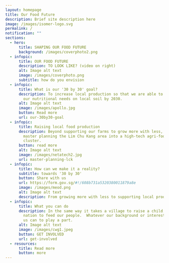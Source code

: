 ```yaml
---
layout: homepage
title: Our Food Future
description: Brief site description here
image: /images/isomer-logo.svg
permalink: /
notification: ""
sections:
  - hero:
      title: SHAPING OUR FOOD FUTURE
      background: /images/coverphoto2.png
  - infopic:
      title: OUR FOOD FUTURE
      description: TO LOOK LIKE? (video on right)
      alt: Image alt text
      image: /images/coverphoto.png
      subtitle: how do you envision
  - infopic:
      title: What is our '30 by 30' goal?
      description: To increase local production so that we are able to produce 30% of
        our nutritional needs on local soil by 2030.
      alt: Image alt text
      image: /images/apollo.jpg
      button: Read more
      url: our-30by30-goal
  - infopic:
      title: Raising local food production
      description: Beyond supporting our farms to grow more with less, we will also be
        master planning the Lim Chu Kang area into a high-tech agri-food
        cluster.
      button: read more
      alt: Image alt text
      image: /images/netatech2.jpg
      url: master-planning-lck
  - infopic:
      title: How can we make it a reality?
      subtitle: towards '30 by 30'
      button: Share with us
      url: https://form.gov.sg/#!/608b731a5320380011879a8e
      image: /images/meod.png
      alt: Image alt text
      description: From growing more with less to supporting local produce
  - infopic:
      title: What you can do
      description: In the same way it takes a village to raise a child, it takes a
        nation to feed our people.  Whatever our background or interest, all of
        us can to play a part.
      alt: Image alt text
      image: /images/cwg1.jpeg
      button: GET INVOLVED
      url: get-involved
  - resources:
      title: Read more
      button: more
---
```

